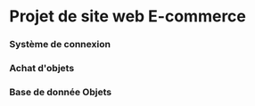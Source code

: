 # Projet de site web E-commerce 

### Système de connexion
### Achat d'objets
### Base de donnée Objets
